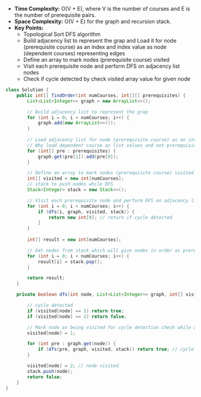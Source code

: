 - **Time Complexity:** O(V + E), where V is the number of courses and E is the number of prerequisite pairs.
- **Space Complexity:** O(V + E) for the graph and recursion stack.
- **Key Points:**
    - Topological Sort DFS algorithm
    - Build adjacency list to represent the grap and Load it for node (prerequisite course) as an index and index value as node (dependent courses) representing edges
    - Define an array to mark nodes (prerequisite course) visited
    - Visit each prerequisite node and perform DFS on adjacency list nodes
    - Check if cycle detected by check visited array value for given node

```java
class Solution {
    public int[] findOrder(int numCourses, int[][] prerequisites) {
        List<List<Integer>> graph = new ArrayList<>();

        // Build adjacency list to represent the grap
        for (int i = 0; i < numCourses; i++) {
            graph.add(new ArrayList<>());
        }
        
        // Load adjacency list for node (prerequisite course) as an index and index value as node (dependent courses) representing edges
        // Why load dependent course as list values and not prerequisite node : Bcz need to push adj nodes by DFS into stack first and then prerequisite node so that it comes out first from stack and satisfy topological sort algorithm
        for (int[] pre : prerequisites) {
            graph.get(pre[1]).add(pre[0]);
        }

        // Define an array to mark nodes (prerequisite course) visited
        int[] visited = new int[numCourses];
        // stack to push nodes while DFS
        Stack<Integer> stack = new Stack<>();

        // Visit each prerequisite node and perform DFS on adjacency list nodes
        for (int i = 0; i < numCourses; i++) {
            if (dfs(i, graph, visited, stack)) {
                return new int[0]; // return if cycle detected
            }
        }
        
        int[] result = new int[numCourses];

        // Get nodes from stack which will give nodes in order as prerequisite requirement
        for (int i = 0; i < numCourses; i++) {
            result[i] = stack.pop();
        }

        return result;
    }

    private boolean dfs(int node, List<List<Integer>> graph, int[] visited, Stack<Integer> stack) {

        // cycle detected
        if (visited[node] == 1) return true;
        if (visited[node] == 2) return false;

        // Mark node as being visited for cycle detection check while adj list nodes being visited
        visited[node] = 1;

        for (int pre : graph.get(node)) {
            if (dfs(pre, graph, visited, stack)) return true; // cycle detected
        }

        visited[node] = 2; // node visited
        stack.push(node);
        return false;
    }
}
```
